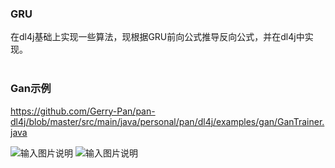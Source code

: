 ### GRU

在dl4j基础上实现一些算法，现根据GRU前向公式推导反向公式，并在dl4j中实现。
<br />
<br />

### Gan示例

https://github.com/Gerry-Pan/pan-dl4j/blob/master/src/main/java/personal/pan/dl4j/examples/gan/GanTrainer.java
<br />

![输入图片说明](https://images.gitee.com/uploads/images/2021/0422/084047_e42588ce_673907.png "QQ图片20210422083446.png")
![输入图片说明](https://images.gitee.com/uploads/images/2021/0422/084313_23216ff4_673907.png "QQ图片20210422083521.png")